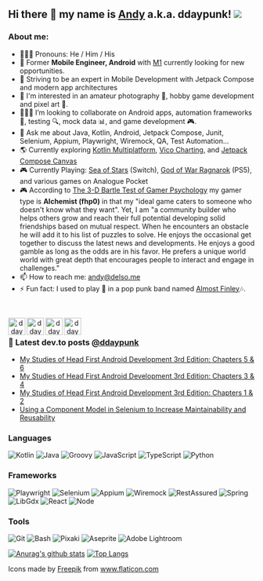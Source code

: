 <!--- [![@ddaypunk's Holopin board](https://holopin.io/api/user/board?user=ddaypunk)](https://holopin.io/@ddaypunk) -->

## Hi there 👋 my name is [Andy](http://andy.delso.dev) a.k.a. ddaypunk! ![](https://visitor-badge.glitch.me/badge?page_id=ddaypunk.ddaypunk)

### About me:
- 👱🏼‍♂️ Pronouns: He / Him / His
- 🔭 Former **Mobile Engineer, Android** with [M1](https://twitter.com/m1finance) currently looking for new opportunities.
- 🌱 Striving to be an expert in Mobile Development with Jetpack Compose and modern app architectures
- 🧠 I'm interested in an amateur photography 📸, hobby game development and pixel art 👾.
- 👨🏼‍💻 I’m looking to collaborate on Android apps, automation frameworks 🦾, testing 🔍, mock data 📊, and game development 🎮.
- 💬 Ask me about Java, Kotlin, Android, Jetpack Compose, Junit, Selenium, Appium, Playwright, Wiremock, QA, Test Automation...
- 🌎 Currently exploring [Kotlin Multiplatform](https://kotlinlang.org/docs/multiplatform.html), [Vico Charting](https://patrykandpatrick.com/vico/wiki/), and [Jetpack Compose Canvas](https://developer.android.com/jetpack/compose/graphics/draw/overview)
- 🎮 Currently Playing: [Sea of Stars](https://www.nintendo.com/us/store/products/sea-of-stars-switch/) (Switch), [God of War Ragnarok](https://store.playstation.com/en-us/product/UP9000-CUSA34384_00-GOWRAGNAROK00000) (PS5), and various games on Analogue Pocket
- 🎮 According to [The 3-D Bartle Test of Gamer Psychology](https://mudhalla.net/test/bartle3d.php) my gamer type is **Alchemist (fhp0)** in that my "ideal game caters to someone who doesn't know what they want". Yet, I am "a community builder who helps others grow and reach their full potential developing solid friendships based on mutual respect. When he encounters an obstacle he will add it to his list of puzzles to solve. He enjoys the occasional get together to discuss the latest news and developments. He enjoys a good gamble as long as the odds are in his favor. He prefers a unique world world with great depth that encourages people to interact and engage in challenges."
- 📫 How to reach me: <andy@delso.me>
- ⚡ Fun fact: I used to play 🎸 in a pop punk band named [Almost Finley](https://www.youtube.com/channel/UCmUG-MOhYloc4GRuCHjHjBQ)🎶.
<!--- - 🤔 I’m looking for help with ... -->

<br />

<p align="center">
<a href="https://facebook.com/ddaypunk.ttv">
  <img align="left" alt="ddaypunk | Facebook" width="35px" src="https://raw.githubusercontent.com/ddaypunk/ddaypunk/master/010-facebook.svg" />
</a>
<a href="https://instagram.com/ddaypunk.ttv">
  <img align="left" alt="ddaypunk | Instagram" width="35px" src="https://raw.githubusercontent.com/ddaypunk/ddaypunk/master/015-instagram.svg" />
</a>
<a href="https://twitch.tv/ddaypunk">
  <img align="left" alt="ddaypunk | Twitch" width="35px" src="https://raw.githubusercontent.com/ddaypunk/ddaypunk/master/031-twitch.svg" />
</a>
<a href="https://twitter.com/ddaypunk">
  <img align="left" alt="ddaypunk | Twitter" width="35px" src="https://raw.githubusercontent.com/ddaypunk/ddaypunk/master/018-twitter.svg" />
</a>
</p>

<br />

### 📕 Latest dev.to posts [@ddaypunk](https://dev.to/ddaypunk)
<!-- BLOG-POST-LIST:START -->
- [My Studies of Head First Android Development 3rd Edition: Chapters 5 &amp; 6](https://dev.to/ddaypunk/my-studies-of-head-first-android-development-3rd-edition-ch-5-6-3bfj)
- [My Studies of Head First Android Development 3rd Edition: Chapters 3 &amp; 4](https://dev.to/ddaypunk/my-studies-of-head-first-android-development-3rd-edition-ch-3-4-1e91)
- [My Studies of Head First Android Development 3rd Edition: Chapters 1 &amp; 2](https://dev.to/ddaypunk/my-studies-of-head-first-android-development-3rd-edition-chapters-1-2-2l1c)
- [Using a Component Model in Selenium to Increase Maintainability and Reusability](https://dev.to/ddaypunk/how-we-use-a-component-model-in-selenium-to-increase-maintainability-1nk0)
<!-- BLOG-POST-LIST:END -->

### Languages
![Kotlin](https://img.shields.io/badge/-Kotlin-%23F7DF1C?style=flat&logo=Kotlin&logoColor=%230095D5&labelColor=black&color=%230095D5)
![Java](https://img.shields.io/badge/-Java-%23F7DF1C?style=flat&logo=Java&logoColor=%23007396&labelColor=black&color=%23007396)
![Groovy](https://img.shields.io/badge/-Groovy-%23F7DF1C?style=flat&logoColor=%23007396)
![JavaScript](https://img.shields.io/badge/-JavaScript-%23F7DF1C?style=flat&logo=javascript&logoColor=%23F7DF1E&labelColor=black&color=%23F7DF1E)
![TypeScript](https://img.shields.io/badge/-TypeScript-%23F7DF1C?style=flat&logo=typescript&logoColor=%230066ff&labelColor=black&color=%230066ff)
![Python](https://img.shields.io/badge/-Python-%23F7DF1C?style=flat&logo=Python&logoColor=%233776AB&labelColor=black&color=%233776AB)

### Frameworks
![Playwright](https://img.shields.io/badge/-Playwright-%234EAA25?style=flat&logo=playwright&color=%23F05032)
![Selenium](https://img.shields.io/badge/-Selenium-%234EAA25?style=flat&logo=Selenium&logoColor=%234EAA25&labelColor=black&color=%234EAA25)
![Appium](https://img.shields.io/badge/-Appium-%23330033?style=flat&logoColor=%23330033)
![Wiremock](https://img.shields.io/badge/-Wiremock-%230033ff?style=flat&logoColor=%230033ff)
![RestAssured](https://img.shields.io/badge/-RestAssured-%230066ff?style=flat&logoColor=%230066ff)
![Spring](https://img.shields.io/badge/-Spring-%23F7DF1C?style=flat&logo=Spring&logoColor=%236DB33F&labelColor=black&color=%236DB33F)
![LibGdx](https://img.shields.io/badge/-LibGDX-%23F05032?style=flat&logoColor=%23F05032)
![React](https://img.shields.io/badge/-React-%23282C34?style=flat&logo=React&logoColor=%2361DAFB&labelColor=black&color=%2361DAFB)
![Node](https://img.shields.io/badge/-Node-%23282C34?style=flat&logo=Node.js&logoColor=%23339933&labelColor=black&color=%23339933)

### Tools
![Git](https://img.shields.io/badge/-Git-%23F05032?style=flat&logo=git&logoColor=%23F05032&labelColor=black&logoColor=%23F05032)
![Bash](https://img.shields.io/badge/-GNU%20Bash-%234EAA25?style=flat&logo=gnu%20bash&logoColor=%234EAA25&labelColor=black&&logoColor=%234EAA25)
![Pixaki](https://img.shields.io/badge/-Pixaki-%23990033?style=flat&logoColor=%23990033)
![Aseprite](https://img.shields.io/badge/-Aseprite-%23d3d3d3?style=flat&logoColor=%23d3d3d3)
![Adobe Lightroom](https://img.shields.io/badge/-Lightroom-%23AED6EAAED6EA?style=flat&logo=adobe%20lightroom%20classic&logoColor=%23AED6EA&labelColor=black&&logoColor=%23AED6EA)
<br/>

[![Anurag's github stats](https://github-readme-stats.vercel.app/api?username=ddaypunk&show_icons=true&theme=gruvbox&include_all_commits=true&count_private=true&hide=contribs)](https://github.com/anuraghazra/github-readme-stats) [![Top Langs](https://github-readme-stats.vercel.app/api/top-langs/?username=ddaypunk&layout=compact&theme=gruvbox)](https://github.com/anuraghazra/github-readme-stats)

Icons made by <a href="https://www.flaticon.com/authors/freepik" title="Freepik">Freepik</a> from <a href="https://www.flaticon.com/" title="Flaticon"> www.flaticon.com</a>
